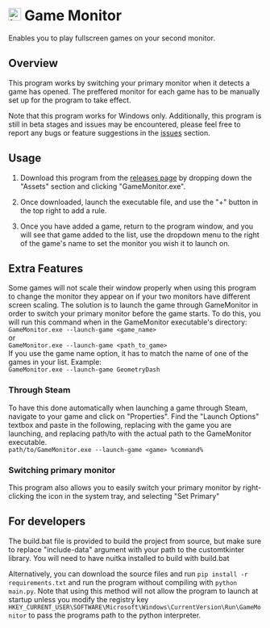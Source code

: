 # <img src="icon.ico" alt="icon" width="25"> Game Monitor 

Enables you to play fullscreen games on your second monitor.

## Overview
This program works by switching your primary monitor when it detects a game has opened. The preffered monitor for each game has to be manually set up for the program to take effect. 

Note that this program works for Windows only. Additionally, this program is still in beta stages and issues may be encountered, please feel free to report any bugs or feature suggestions in the [issues](https://www.github.com/supercam19/GameMonitor/issues) section.

## Usage
1. Download this program from the [releases page](https://www.github.com/supercam19/GameMonitor/releases/latest) by dropping down the "Assets" section and clicking "GameMonitor.exe".

2. Once downloaded, launch the executable file, and use the "+" button in the top right to add a rule.

3. Once you have added a game, return to the program window, and you will see that game added to the list, use the dropdown menu to the right of the game's name to set the monitor you wish it to launch on.

## Extra Features
Some games will not scale their window properly when using this program to change the monitor they appear on if your two monitors have different screen scaling. The solution is to launch the game through GameMonitor in order to switch your primary monitor before the game starts. To do this, you will run this command when in the GameMonitor executable's directory:<br>
`GameMonitor.exe --launch-game <game_name>`<br>
or<br>
`GameMonitor.exe --launch-game <path_to_game>` <br>
If you use the game name option, it has to match the name of one of the games in your list. Example: <br>
`GameMonitor.exe --launch-game GeometryDash`

### Through Steam
To have this done automatically when launching a game through Steam, navigate to your game and click on "Properties". Find the "Launch Options" textbox and paste in the following, replacing <game> with the game you are launching, and replacing path/to with the actual path to the GameMonitor executable.<br>
`path/to/GameMonitor.exe --launch-game <game> %command%`

### Switching primary monitor
This program also allows you to easily switch your primary monitor by right-clicking the icon in the system tray, and selecting "Set Primary"

## For developers
The build.bat file is provided to build the project from source, but make sure to replace "include-data" argument with your path to the customtkinter library. You will need to have nuitka installed to build with build.bat

Alternatively, you can download the source files and run `pip install -r requirements.txt` and run the program without compiling with `python main.py`. Note that using this method will not allow the program to launch at startup unless you modify the registry key `HKEY_CURRENT_USER\SOFTWARE\Microsoft\Windows\CurrentVersion\Run\GameMonitor` to pass the programs path to the python interpreter.
